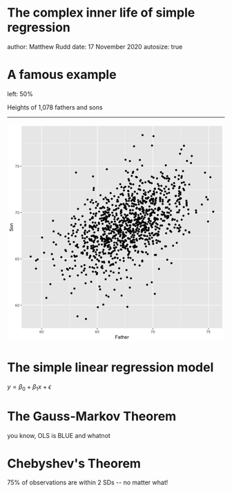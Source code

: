 The complex inner life of simple regression
========================================================
author: Matthew Rudd
date: 17 November 2020
autosize: true

A famous example
========================================================
left: 50%

Heights of 1,078 fathers and sons

***

![plot of chunk unnamed-chunk-1](simple-figure/unnamed-chunk-1-1.png)

The simple linear regression model
========================================================

$y = \beta_{0} + \beta_{1}x + \epsilon$

The Gauss-Markov Theorem
========================================================

you know, OLS is BLUE and whatnot

Chebyshev's Theorem
========================================================

75% of observations are within 2 SDs -- no matter what!

